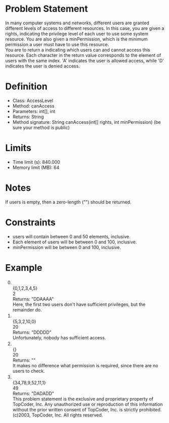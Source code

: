 # Problem Statement
In many computer systems and networks, different users are granted different levels of access to different resources. In this case, you are given a rights, indicating the privilege level of each user to use some system resource. You are also given a minPermission, which is the minimum permission a user must have to use this resource.  
You are to return a indicating which users can and cannot access this resource. Each character in the return value corresponds to the element of users with the same index. 'A' indicates the user is allowed access, while 'D' indicates the user is denied access.

# Definition
* Class: AccessLevel
* Method: canAccess
* Parameters: int[], int
* Returns: String
* Method signature: String canAccess(int[] rights, int minPermission)
    (be sure your method is public)
    
# Limits
* Time limit (s): 840.000
* Memory limit (MB): 64

# Notes
If users is empty, then a zero-length ("") should be returned.

# Constraints
- users will contain between 0 and 50 elements, inclusive.
- Each element of users will be between 0 and 100, inclusive.
- minPermission will be between 0 and 100, inclusive.

# Example
0) 　  
    {0,1,2,3,4,5}  
    2  
    Returns: "DDAAAA"  
    Here, the first two users don't have sufficient privileges, but the remainder do.
1) 　  
    {5,3,2,10,0}  
    20  
    Returns: "DDDDD"  
    Unfortunately, nobody has sufficient access.
2) 　  
    {}  
    20  
    Returns: ""  
    It makes no difference what permission is required, since there are no users to check.
3) 　  
    {34,78,9,52,11,1}  
    49  
    Returns: "DADADD"  
This problem statement is the exclusive and proprietary property of TopCoder, Inc. Any unauthorized use or reproduction of this information without the prior written consent of TopCoder, Inc. is strictly prohibited. (c)2003, TopCoder, Inc. All rights reserved.
